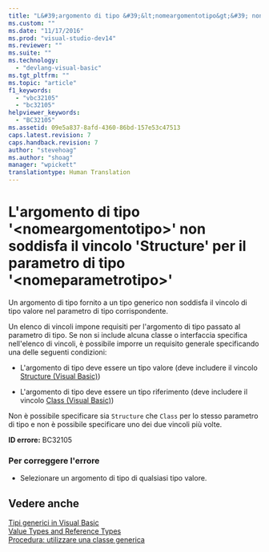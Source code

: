 ```yaml
---
title: "L&#39;argomento di tipo &#39;&lt;nomeargomentotipo&gt;&#39; non soddisfa il vincolo &#39;Structure&#39; per il parametro di tipo &#39;&lt;nomeparametrotipo&gt;&#39; | Microsoft Docs"
ms.custom: ""
ms.date: "11/17/2016"
ms.prod: "visual-studio-dev14"
ms.reviewer: ""
ms.suite: ""
ms.technology: 
  - "devlang-visual-basic"
ms.tgt_pltfrm: ""
ms.topic: "article"
f1_keywords: 
  - "vbc32105"
  - "bc32105"
helpviewer_keywords: 
  - "BC32105"
ms.assetid: 09e5a837-8afd-4360-86bd-157e53c47513
caps.latest.revision: 7
caps.handback.revision: 7
author: "stevehoag"
ms.author: "shoag"
manager: "wpickett"
translationtype: Human Translation
---
```

# L&#39;argomento di tipo &#39;&lt;nomeargomentotipo&gt;&#39; non soddisfa il vincolo &#39;Structure&#39; per il parametro di tipo &#39;&lt;nomeparametrotipo&gt;&#39;
Un argomento di tipo fornito a un tipo generico non soddisfa il vincolo di tipo valore nel parametro di tipo corrispondente.  
  
 Un elenco di vincoli impone requisiti per l'argomento di tipo passato al parametro di tipo. Se non si include alcuna classe o interfaccia specifica nell'elenco di vincoli, è possibile imporre un requisito generale specificando una delle seguenti condizioni:  
  
-   L'argomento di tipo deve essere un tipo valore \(deve includere il vincolo [Structure \(Visual Basic\)](http://msdn.microsoft.com/it-it/263ce115-ac36-4c05-8cb7-0e0eead5c6d0)\)  
  
-   L'argomento di tipo deve essere un tipo riferimento \(deve includere il vincolo [Class \(Visual Basic\)](http://msdn.microsoft.com/it-it/0777c6e6-46bc-451b-ad70-57b49d4ef4f7)\)  
  
 Non è possibile specificare sia `Structure` che `Class` per lo stesso parametro di tipo e non è possibile specificare uno dei due vincoli più volte.  
  
 **ID errore:** BC32105  
  
### Per correggere l'errore  
  
-   Selezionare un argomento di tipo di qualsiasi tipo valore.  
  
## Vedere anche  
 [Tipi generici in Visual Basic](../../visual-basic/programming-guide/language-features/data-types/generic-types.md)   
 [Value Types and Reference Types](../../visual-basic/programming-guide/language-features/data-types/value-types-and-reference-types.md)   
 [Procedura: utilizzare una classe generica](../../visual-basic/programming-guide/language-features/data-types/how-to-use-a-generic-class.md)